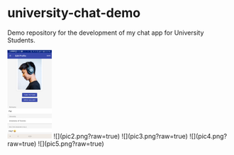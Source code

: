 # university-chat-demo
Demo repository for the development of my chat app for University Students.

<img src="pic1.png?raw=true" alt="" width="100" height="200">
![](pic2.png?raw=true)
![](pic3.png?raw=true)
![](pic4.png?raw=true)
![](pic5.png?raw=true)
